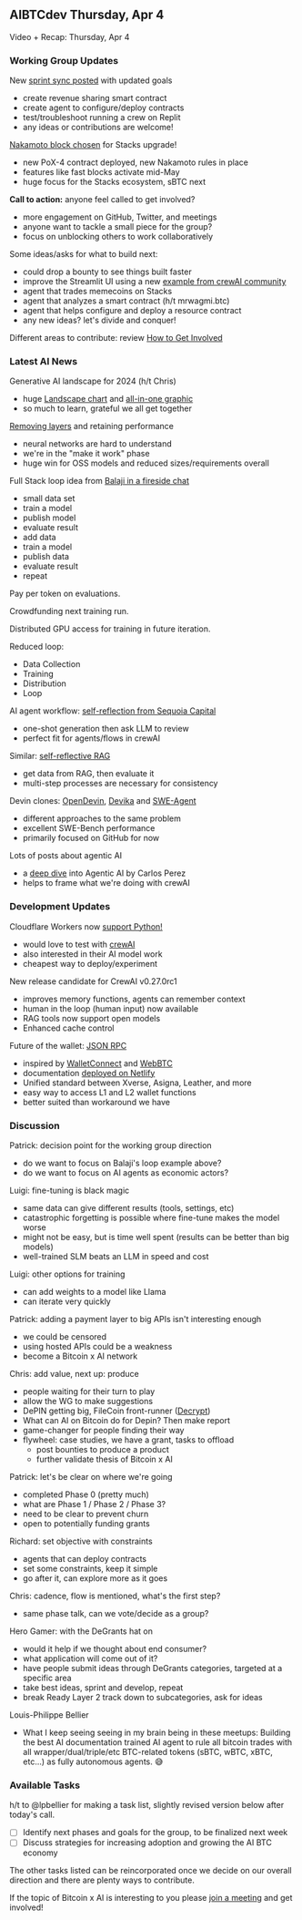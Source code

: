 ## AIBTCdev Thursday, Apr 4

Video + Recap: Thursday, Apr 4

### Working Group Updates

New [sprint sync posted](https://github.com/orgs/stacks-network/discussions/533#discussioncomment-8997074) with updated goals

- create revenue sharing smart contract
- create agent to configure/deploy contracts
- test/troubleshoot running a crew on Replit
- any ideas or contributions are welcome!

[Nakamoto block chosen](https://twitter.com/muneeb/status/1775847964742693219) for Stacks upgrade!

- new PoX-4 contract deployed, new Nakamoto rules in place
- features like fast blocks activate mid-May
- huge focus for the Stacks ecosystem, sBTC next

**Call to action:** anyone feel called to get involved?

- more engagement on GitHub, Twitter, and meetings
- anyone want to tackle a small piece for the group?
- focus on unblocking others to work collaboratively

Some ideas/asks for what to build next:

- could drop a bounty to see things built faster
- improve the Streamlit UI using a new [example from crewAI community](https://youtu.be/nKG_kbQUDDE)
- agent that trades memecoins on Stacks
- agent that analyzes a smart contract (h/t mrwagmi.btc)
- agent that helps configure and deploy a resource contract
- any new ideas? let's divide and conquer!

Different areas to contribute: review [How to Get Involved](https://github.com/orgs/stacks-network/discussions/534#discussioncomment-8946308)

### Latest AI News

Generative AI landscape for 2024 (h/t Chris)

- huge [Landscape chart](https://mad.firstmark.com/) and [all-in-one graphic](https://twitter.com/AiBreakfast/status/1775551782183125439)
- so much to learn, grateful we all get together

[Removing layers](https://twitter.com/AlphaSignalAI/status/1774858806817906971) and retaining performance

- neural networks are hard to understand
- we're in the "make it work" phase
- huge win for OSS models and reduced sizes/requirements overall

Full Stack loop idea from [Balaji in a fireside chat](https://youtu.be/wOMZOYfpOCY?si=72wnBnaKQxukDT6o&t=1940)

- small data set
- train a model
- publish model
- evaluate result
- add data
- train a model
- publish data
- evaluate result
- repeat

Pay per token on evaluations.

Crowdfunding next training run.

Distributed GPU access for training in future iteration.

Reduced loop:

- Data Collection
- Training
- Distribution
- Loop

AI agent workflow: [self-reflection from Sequoia Capital](https://www.youtube.com/watch?v=sal78ACtGTc)

- one-shot generation then ask LLM to review
- perfect fit for agents/flows in crewAI

Similar: [self-reflective RAG](https://blog.langchain.dev/agentic-rag-with-langgraph/)

- get data from RAG, then evaluate it
- multi-step processes are necessary for consistency

Devin clones: [OpenDevin](https://github.com/OpenDevin/OpenDevin), [Devika](https://github.com/stitionai/devika) and [SWE-Agent](https://github.com/princeton-nlp/SWE-agent)

- different approaches to the same problem
- excellent SWE-Bench performance
- primarily focused on GitHub for now

Lots of posts about agentic AI

- a [deep dive](https://x.com/IntuitMachine/status/1775837316570898939?s=20) into Agentic AI by Carlos Perez
- helps to frame what we're doing with crewAI

### Development Updates

Cloudflare Workers now [support Python!](https://blog.cloudflare.com/python-workers/?s=09)

- would love to test with [crewAI](https://x.com/whoabuddydev/status/1775531748597883109?t=Jct55H0E8SjXdXyIriAsTw&s=09)
- also interested in their AI model work
- cheapest way to deploy/experiment

New release candidate for CrewAI v0.27.0rc1

- improves memory functions, agents can remember context
- human in the loop (human input) now available
- RAG tools now support open models
- Enhanced cache control

Future of the wallet: [JSON RPC](https://github.com/wbips/wbips-docs)

- inspired by [WalletConnect](https://walletconnect.com/web3wallet) and [WebBTC](https://github.com/BitcoinAndLightningLayerSpecs/WebBTC/)
- documentation [deployed on Netlify](https://wbips.netlify.app/)
- Unified standard between Xverse, Asigna, Leather, and more
- easy way to access L1 and L2 wallet functions
- better suited than workaround we have

### Discussion

Patrick: decision point for the working group direction

- do we want to focus on Balaji's loop example above?
- do we want to focus on AI agents as economic actors?

Luigi: fine-tuning is black magic

- same data can give different results (tools, settings, etc)
- catastrophic forgetting is possible where fine-tune makes the model worse
- might not be easy, but is time well spent (results can be better than big models)
- well-trained SLM beats an LLM in speed and cost

Luigi: other options for training

- can add weights to a model like Llama
- can iterate very quickly

Patrick: adding a payment layer to big APIs isn't interesting enough

- we could be censored
- using hosted APIs could be a weakness
- become a Bitcoin x AI network

Chris: add value, next up: produce

- people waiting for their turn to play
- allow the WG to make suggestions
- DePIN getting big, FileCoin front-runner ([Decrypt](https://decrypt.co/resources/what-is-depin-physical-infrastructure-blockchain))
- What can AI on Bitcoin do for Depin? Then make report
- game-changer for people finding their way
- flywheel: case studies, we have a grant, tasks to offload
  - post bounties to produce a product
  - further validate thesis of Bitcoin x AI

Patrick: let's be clear on where we're going

- completed Phase 0 (pretty much)
- what are Phase 1 / Phase 2 / Phase 3?
- need to be clear to prevent churn
- open to potentially funding grants

Richard: set objective with constraints

- agents that can deploy contracts
- set some constraints, keep it simple
- go after it, can explore more as it goes

Chris: cadence, flow is mentioned, what's the first step?

- same phase talk, can we vote/decide as a group?

Hero Gamer: with the DeGrants hat on

- would it help if we thought about end consumer?
- what application will come out of it?
- have people submit ideas through DeGrants categories, targeted at a specific area
- take best ideas, sprint and develop, repeat
- break Ready Layer 2 track down to subcategories, ask for ideas

Louis-Philippe Bellier

- What I keep seeing seeing in my brain being in these meetups: Building the best AI documentation trained AI agent to rule all bitcoin trades with all wrapper/dual/triple/etc BTC-related tokens (sBTC, wBTC, xBTC, etc...) as fully autonomous agents. 😅

### Available Tasks

h/t to @lpbellier for making a task list, slightly revised version below after today's call.

- [ ] Identify next phases and goals for the group, to be finalized next week
- [ ] Discuss strategies for increasing adoption and growing the AI BTC economy

The other tasks listed can be reincorporated once we decide on our overall direction and there are plenty ways to contribute.

If the topic of Bitcoin x AI is interesting to you please [join a meeting](https://evt.to/emamdeggw) and get involved!
